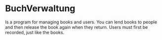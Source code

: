 # BuchVerwaltung
Is a program for managing books and users. You can lend books to people and then release the book again when they return. Users must first be recorded, just like the books.
